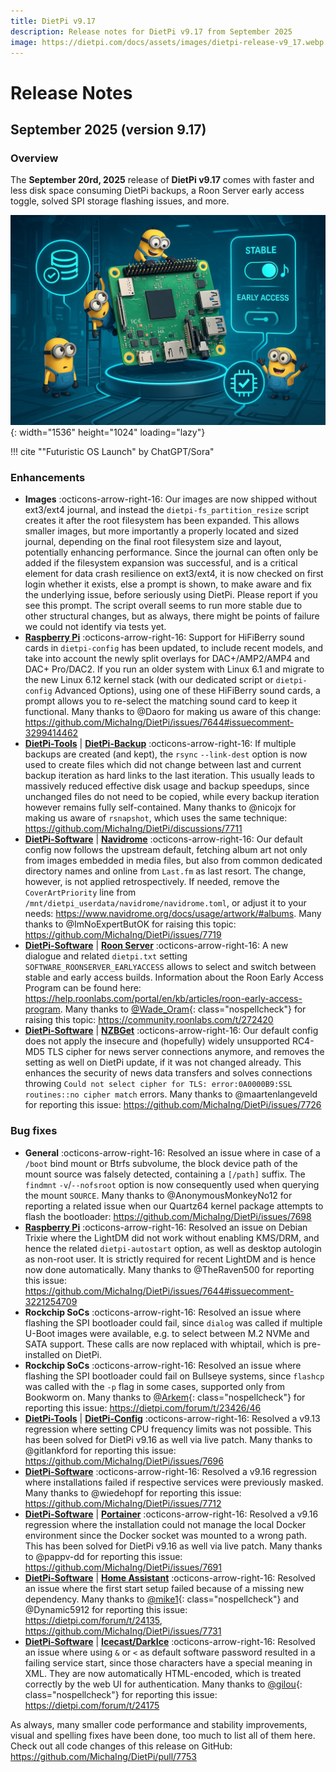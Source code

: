 ```yaml
---
title: DietPi v9.17
description: Release notes for DietPi v9.17 from September 2025
image: https://dietpi.com/docs/assets/images/dietpi-release-v9_17.webp
---
```


# Release Notes

## September 2025 (version 9.17)

### Overview

The **September 20rd, 2025** release of **DietPi v9.17** comes with faster and less disk space consuming DietPi backups, a Roon Server early access toggle, solved SPI storage flashing issues, and more.

![The image presents a single-board computer within a futuristic facility setting in a 3D comic art style. 3 pregnant symbols around the SBC show a storage with a tick, a stable/early-access toggle with a music note, and a microchip with a tick on it respectively. 4 minions are around, climbing a ladder, touching the GPIO pins of the SBC, and cheering respectively.](../assets/images/dietpi-release-v9_17.webp "Futuristic OS Launch"){: width="1536" height="1024" loading="lazy"}

!!! cite "\"Futuristic OS Launch\" by ChatGPT/Sora"

### Enhancements

- **Images** :octicons-arrow-right-16: Our images are now shipped without ext3/ext4 journal, and instead the `dietpi-fs_partition_resize` script creates it after the root filesystem has been expanded. This allows smaller images, but more importantly a properly located and sized journal, depending on the final root filesystem size and layout, potentially enhancing performance. Since the journal can often only be added if the filesystem expansion was successful, and is a critical element for data crash resilience on ext3/ext4, it is now checked on first login whether it exists, else a prompt is shown, to make aware and fix the underlying issue, before seriously using DietPi. Please report if you see this prompt. The script overall seems to run more stable due to other structural changes, but as always, there might be points of failure we could not identify via tests yet.
- [**Raspberry Pi**](../hardware.md#raspberry-pi) :octicons-arrow-right-16: Support for HiFiBerry sound cards in `dietpi-config` has been updated, to include recent models, and take into account the newly split overlays for DAC+/AMP2/AMP4 and DAC+ Pro/DAC2. If you run an older system with Linux 6.1 and migrate to the new Linux 6.12 kernel stack (with our dedicated script or `dietpi-config` Advanced Options), using one of these HiFiBerry sound cards, a prompt allows you to re-select the matching sound card to keep it functional. Many thanks to @Daoro for making us aware of this change: <https://github.com/MichaIng/DietPi/issues/7644#issuecomment-3299414462>
- [**DietPi-Tools**](../dietpi_tools.md) | [**DietPi-Backup**](../dietpi_tools/system_maintenance.md#dietpi-backup-backuprestore) :octicons-arrow-right-16: If multiple backups are created (and kept), the `rsync` `--link-dest` option is now used to create files which did not change between last and current backup iteration as hard links to the last iteration. This usually leads to massively reduced effective disk usage and backup speedups, since unchanged files do not need to be copied, while every backup iteration however remains fully self-contained. Many thanks to @nicojx for making us aware of `rsnapshot`, which uses the same technique: <https://github.com/MichaIng/DietPi/discussions/7711>
- [**DietPi-Software**](../dietpi_tools/software_installation.md#dietpi-software) | [**Navidrome**](../software/media.md#navidrome) :octicons-arrow-right-16: Our default config now follows the upstream default, fetching album art not only from images embedded in media files, but also from common dedicated directory names and online from `Last.fm` as last resort. The change, however, is not applied retrospectively. If needed, remove the `CoverArtPriority` line from `/mnt/dietpi_userdata/navidrome/navidrome.toml`, or adjust it to your needs: <https://www.navidrome.org/docs/usage/artwork/#albums>. Many thanks to @ImNoExpertButOK for raising this topic: <https://github.com/MichaIng/DietPi/issues/7719>
- [**DietPi-Software**](../dietpi_tools/software_installation.md#dietpi-software) | [**Roon Server**](../software/media.md#roon-server) :octicons-arrow-right-16: A new dialogue and related `dietpi.txt` setting `SOFTWARE_ROONSERVER_EARLYACCESS` allows to select and switch between stable and early access builds. Information about the Roon Early Access Program can be found here: <https://help.roonlabs.com/portal/en/kb/articles/roon-early-access-program>. Many thanks to [@Wade_Oram](https://community.roonlabs.com/u/wade_oram){: class="nospellcheck"} for raising this topic: <https://community.roonlabs.com/t/272420>
- [**DietPi-Software**](../dietpi_tools/software_installation.md#dietpi-software) | [**NZBGet**](../software/bittorrent.md#nzbget) :octicons-arrow-right-16: Our default config does not apply the insecure and (hopefully) widely unsupported RC4-MD5 TLS cipher for news server connections anymore, and removes the setting as well on DietPi update, if it was not changed already. This enhances the security of news data transfers and solves connections throwing `Could not select cipher for TLS: error:0A0000B9:SSL routines::no cipher match` errors. Many thanks to @maartenlangeveld for reporting this issue: <https://github.com/MichaIng/DietPi/issues/7726>

### Bug fixes

- **General** :octicons-arrow-right-16: Resolved an issue where in case of a `/boot` bind mount or Btrfs subvolume, the block device path of the mount source was falsely detected, containing a `[/path]` suffix. The `findmnt` `-v`/`--nofsroot` option is now consequently used when querying the mount `SOURCE`. Many thanks to @AnonymousMonkeyNo12 for reporting a related issue when our Quartz64 kernel package attempts to flash the bootloader: <https://github.com/MichaIng/DietPi/issues/7698>
- [**Raspberry Pi**](../hardware.md#raspberry-pi) :octicons-arrow-right-16: Resolved an issue on Debian Trixie where the LightDM did not work without enabling KMS/DRM, and hence the related `dietpi-autostart` option, as well as desktop autologin as non-root user. It is strictly required for recent LightDM and is hence now done automatically. Many thanks to @TheRaven500 for reporting this issue: <https://github.com/MichaIng/DietPi/issues/7644#issuecomment-3221254709>
- **Rockchip SoCs** :octicons-arrow-right-16: Resolved an issue where flashing the SPI bootloader could fail, since `dialog` was called if multiple U-Boot images were available, e.g. to select between M.2 NVMe and SATA support. These calls are now replaced with whiptail, which is pre-installed on DietPi.
- **Rockchip SoCs** :octicons-arrow-right-16: Resolved an issue where flashing the SPI bootloader could fail on Bullseye systems, since `flashcp` was called with the `-p` flag in some cases, supported only from Bookworm on. Many thanks to [@Arkem](https://dietpi.com/forum/u/Arkem){: class="nospellcheck"} for reporting this issue: <https://dietpi.com/forum/t/23426/46>
- [**DietPi-Tools**](../dietpi_tools.md) | [**DietPi-Config**](../dietpi_tools/system_configuration.md#dietpi-config) :octicons-arrow-right-16: Resolved a v9.13 regression where setting CPU frequency limits was not possible. This has been solved for DietPi v9.16 as well via live patch. Many thanks to @gitlankford for reporting this issue: <https://github.com/MichaIng/DietPi/issues/7696>
- [**DietPi-Software**](../dietpi_tools/software_installation.md#dietpi-software) :octicons-arrow-right-16: Resolved a v9.16 regression where installations failed if respective services were previously masked. Many thanks to @wiedehopf for reporting this issue: <https://github.com/MichaIng/DietPi/issues/7712>
- [**DietPi-Software**](../dietpi_tools/software_installation.md#dietpi-software) | [**Portainer**](../software/system_stats.md#portainer) :octicons-arrow-right-16: Resolved a v9.16 regression where the installation could not manage the local Docker environment since the Docker socket was mounted to a wrong path. This has been solved for DietPi v9.16 as well via live patch. Many thanks to @pappv-dd for reporting this issue: <https://github.com/MichaIng/DietPi/issues/7691>
- [**DietPi-Software**](../dietpi_tools/software_installation.md#dietpi-software) | [**Home Assistant**](../software/home_automation.md#home-assistant) :octicons-arrow-right-16: Resolved an issue where the first start setup failed because of a missing new dependency. Many thanks to [@mike1](https://dietpi.com/forum/u/mike1){: class="nospellcheck"} and @Dynamic5912 for reporting this issue: <https://dietpi.com/forum/t/24135>, <https://github.com/MichaIng/DietPi/issues/7731>
- [**DietPi-Software**](../dietpi_tools/software_installation.md#dietpi-software) | [**Icecast/DarkIce**](../software/media.md#icecast) :octicons-arrow-right-16: Resolved an issue where using `&` or `<` as default software password resulted in a failing service start, since those characters have a special meaning in XML. They are now automatically HTML-encoded, which is treated correctly by the web UI for authentication. Many thanks to [@gilou](https://dietpi.com/forum/u/gilou){: class="nospellcheck"} for reporting this issue: <https://dietpi.com/forum/t/24175>

As always, many smaller code performance and stability improvements, visual and spelling fixes have been done, too much to list all of them here. Check out all code changes of this release on GitHub: <https://github.com/MichaIng/DietPi/pull/7753>
